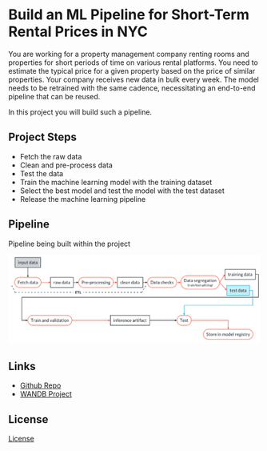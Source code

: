 # Build an ML Pipeline for Short-Term Rental Prices in NYC
You are working for a property management company renting rooms and properties for short periods of 
time on various rental platforms. You need to estimate the typical price for a given property based 
on the price of similar properties. Your company receives new data in bulk every week. The model needs 
to be retrained with the same cadence, necessitating an end-to-end pipeline that can be reused.

In this project you will build such a pipeline.

## Project Steps

- Fetch the raw data
- Clean and pre-process data
- Test the data
- Train the machine learning model with the training dataset
- Select the best model and test the model with the test dataset
- Release the machine learning pipeline

## Pipeline

Pipeline being built within the project

![mlpipleine](ml-pipeline.png)

## Links
- [Github Repo](https://github.com/pat2388/Project-Build-an-ML-Pipeline-Starter)
- [WANDB Project](https://wandb.ai/ptiern1-western-governors-university/nyc_airbnb)

## License

[License](LICENSE.txt)
